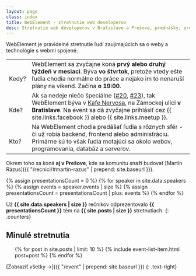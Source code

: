 ```yaml
---
layout: page
class: index
title: WebElement - stretnutie web developerov
desc: Stretnutie web developerov v Bratislave a Prešove, prednášky, prezentácie
---
```


WebElement je pravidelné stretnutie ľudí zaujímajúcich sa o weby a technológie s webmi spojené.

<table>
    <tr>
        <td class="about-icon">
            <i class="fa icon-calendar fa-2x"></i><br>
            Kedy?
        </td>
        <td>
            WebElement sa zvyčajne koná <strong>prvý alebo druhý týždeň v&nbsp;mesiaci</strong>.
            Býva <strong>vo štvrtok</strong>, pretože vtedy ešte ľudia chodia normálne do práce a nejako
            im to nenaruší plány na víkend.
            Začína <strong>o&nbsp;19:00</strong>.
        </td>
    </tr>
    <tr>
        <td class="about-icon">
            <i class="fa icon-location fa-2x"></i><br>
            Kde?
        </td>
        <td>
            Ak sa nedeje niečo špeciálne
            (<a href="{% post_url 2013-06-06-webelement-20-sygic-andrej-had-ondrej-svitek-git %}" title="WebElement #20 @ Sygic">#20</a>,
            <a href="{% post_url 2013-09-05-webelement-23-marek-lichtner-hackovanie-dani-a-odvodov-pre-web-developerov %}" title="WebElement #23 @ Progressbar">#23</a>), tak WebElement býva v
            <a href="https://maps.google.com/maps?q=Zámocká 30, Bratislava" title="Kafe Nervosa, Zámocká 30, Bratislava">Kafe Nervosa</a>, na Zámockej ulici <strong>v Bratislave</strong>. Na event sa dá zvyčajne prihlásiť cez {{ site.links.facebook }} alebo {{ site.links.meetup }}.
        </td>
    </tr>
    <tr>
        <td class="about-icon">
            <i class="fa icon-users fa-2x"></i><br>
            Kto?
        </td>
        <td>
            Na WebElement chodia predášať ľudia s rôznych sfér - či už robia backend, frontend alebo administráciu.
            Primárne sú to však ľudia motajúci sa okolo webov, programovania, databáz a serverov.
        </td>
    </tr>
</table>

Okrem toho sa koná **aj v Prešove**, kde sa komunitu snaží budovať [Martin Rázus]({{ "/recnici/#martin-razus" | prepend: site.baseurl }}).

{% assign presentationsCount = 0 %}
{% for speaker in site.data.speakers %}
{% assign events = speaker.events | size %}
{% assign presentationsCount = presentationsCount | plus: events %}
{% endfor %}

Už <strong>{{ site.data.speakers | size }}</strong>&nbsp;rečníkov odprezentovalo
<strong>{{ presentationsCount }}</strong>&nbsp;tém na
<strong>{{ site.posts | size }}</strong>&nbsp;stretnutiach.
{: .counters}

## Minulé stretnutia

<ul class="posts">
    {% for post in site.posts | limit: 10 %}
        {% include event-list-item.html post=post %}
    {% endfor %}
</ul>

[Zobraziť všetky &rarr;]({{ "/event" | prepend: site.baseurl }})
{: .text-right}
